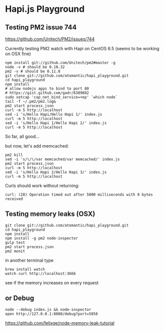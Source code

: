 
# Hapi.js Playground


## Testing PM2 issue 744

https://github.com/Unitech/PM2/issues/744

Currently testing PM2 watch with Hapi on CentOS 6.5 (seems to be working on OSX fine)

```
npm install git://github.com/Unitech/pm2#master -g
node -v # should be 0.10.32
pm2 -v # should be 0.11.0
git clone git://github.com/atomantic/hapi_playground.git
cd hapi_playground
npm install
# allow nodejs apps to bind to port 80
# https://gist.github.com/gadr/6389682
sudo setcap 'cap_net_bind_service=+ep' `which node`
tail -f ~/.pm2/pm2.log&
pm2 start process.json
curl -m 5 http://localhost
sed -i 's/Hello Hapi/Hello Hapi 1/' index.js
curl -m 5 http://localhost
sed -i 's/Hello Hapi 1/Hello Hapi 2/' index.js
curl -m 5 http://localhost
```
So far, all good...

but now, let's add memcached:

```
pm2 kill
sed -i 's/\/\/var memcached/var memcached/' index.js
pm2 start process.json
curl -m 5 http://localhost
sed -i 's/Hello Hapi 2/Hello Hapi 3/' index.js
curl -m 5 http://localhost
```

Curls should work without returning: 
```
curl: (28) Operation timed out after 5000 milliseconds with 0 bytes received
```



## Testing memory leaks (OSX)

```
git clone git://github.com/atomantic/hapi_playground.git
cd hapi_playground
npm install
npm install -g pm2 node-inspector
gulp test
pm2 start process.json
pm2 monit
```

in another terminal type

```
brew install watch
watch curl http://localhost:3666
```

see if the memory increases on every request

## or Debug

```
node --debug index.js && node-inspector
open http://127.0.0.1:8080/debug?port=5858

```

https://github.com/felixge/node-memory-leak-tutorial